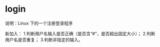 # login

说明：Linux 下的一个注册登录程序

新加入：
    1.判断用户名输入是否正确（是否含“#”，是否超出固定大小）；
    2.判断用户名是否重复；
    3.判断非指定的输入。
